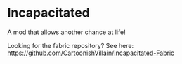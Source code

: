 # Incapacitated
A mod that allows another chance at life!

Looking for the fabric repository? See here: https://github.com/CartoonishVillain/Incapacitated-Fabric
